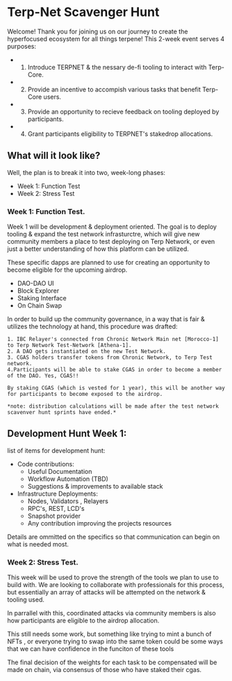 # Terp-Net Scavenger Hunt

Welcome! Thank you for joining us on our journey to create the hyperfocused ecosystem for all things terpene! This 2-week event serves 4 purposes:

- 1. Introduce TERPNET & the nessary de-fi tooling to interact with Terp-Core.
- 2. Provide an incentive to accompish various tasks that benefit Terp-Core users.
- 3. Provide an opportunity to recieve feedback on tooling deployed by participants.
- 4. Grant participants eligibility to TERPNET's stakedrop allocations.


## What will it look like?

Well, the plan is to break it into two, week-long phases:

- Week 1: Function Test
- Week 2: Stress Test    

### Week 1: Function Test.

Week 1 will be development & deployment oriented. The goal is to deploy tooling & expand the test network infrasturctre, which will give new community members a place to test deploying on Terp Network, or even just a better understanding of how this platform can be utilized. 

These specific dapps are planned to use for creating an opportunity to become eligible for the upcoming airdrop. 

- DAO-DAO UI 
- Block Explorer 
- Staking Interface 
- On Chain Swap

In order to build up the community governance, in a way that is fair & utilizes the technology at hand, this procedure was drafted:


    1. IBC Relayer's connected from Chronic Network Main net [Morocco-1] to Terp Network Test-Network [Athena-1].
    2. A DAO gets instantiated on the new Test Network. 
    3. CGAS holders transfer tokens from Chronic Network, to Terp Test network.
    4.Participants will be able to stake CGAS in order to become a member of the DAO. Yes, CGAS!!

    By staking CGAS (which is vested for 1 year), this will be another way for participants to become exposed to the airdrop.

    *note: distribution calculations will be made after the test network scavenver hunt sprints have ended.*



## Development Hunt Week 1:

list of items for development hunt:

- Code contributions:
    - Useful Documentation  
    - Workflow Automation (TBD)
    - Suggestions & improvements to available stack
- Infrastructure Deployments:
    - Nodes, Validators , Relayers
    - RPC's, REST, LCD's 
    - Snapshot provider 
    - Any contribution improving the projects resources

Details are ommitted on the specifics so that communication can begin on what is needed most. 


### Week 2: Stress Test.

This week will be used to prove the strength of the tools we plan to use to build with. We are looking to collaborate with professionals for this process, but essentially an array of attacks will be attempted on the network & tooling used. 

In parrallel with this, coordinated attacks via community members is also how participants are eligible to the airdrop allocation. 

This still needs some work, but something like trying to mint a bunch of NFTs , or everyone trying to swap into the same token could be some ways that we can have confidence in the funciton of these tools


The final decision of the weights for each task to be compensated will be made on chain, via consensus of those who have staked their cgas. 
